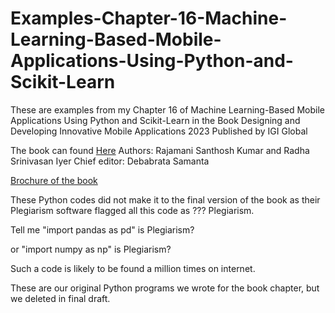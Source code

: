 # Examples-Chapter-16-Machine-Learning-Based-Mobile-Applications-Using-Python-and-Scikit-Learn
These are examples from my Chapter 16 of Machine Learning-Based Mobile Applications Using Python and Scikit-Learn in the Book Designing and Developing Innovative Mobile Applications 2023
 Published by IGI Global

The book can found [Here](https://services.igi-global.com/resolvedoi/resolve.aspx?doi=10.4018/978-1-6684-8582-8.ch016)
Authors: Rajamani Santhosh Kumar and Radha Srinivasan Iyer
Chief editor: Debabrata Samanta

[Brochure of the book](https://github.com/kephalian/Examples-Chapter-16-Machine-Learning-Based-Mobile-Applications-Using-Python-and-Scikit-Learn/blob/main/Brochure.pdf)



These Python codes did not make it to the final version of the book as 
their Plegiarism software flagged all this code as ??? Plegiarism.

Tell me "import pandas as pd" is Plegiarism?

or "import numpy as np" is Plegiarism?

Such a code is likely to be found a million times on internet.

These are our original Python programs we wrote for the book chapter,  but we deleted in final draft.







